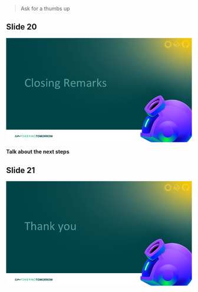 > Ask for a thumbs up

## Slide 20
![Slide 20](/images/docs-images/foundational/Slide-20.png)

**Talk about the next steps**

## Slide 21
![Slide 21](/images/docs-images/foundational/Slide-21.png)